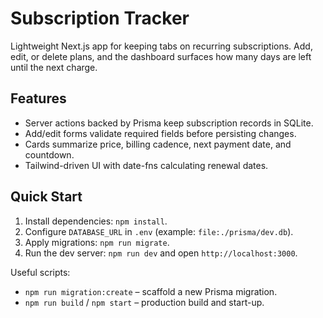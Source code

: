 # Subscription Tracker

Lightweight Next.js app for keeping tabs on recurring subscriptions. Add, edit, or delete plans, and the dashboard surfaces how many days are left until the next charge.

## Features
- Server actions backed by Prisma keep subscription records in SQLite.
- Add/edit forms validate required fields before persisting changes.
- Cards summarize price, billing cadence, next payment date, and countdown.
- Tailwind-driven UI with date-fns calculating renewal dates.

## Quick Start
1. Install dependencies: `npm install`.
2. Configure `DATABASE_URL` in `.env` (example: `file:./prisma/dev.db`).
3. Apply migrations: `npm run migrate`.
4. Run the dev server: `npm run dev` and open `http://localhost:3000`.

Useful scripts:
- `npm run migration:create` – scaffold a new Prisma migration.
- `npm run build` / `npm start` – production build and start-up.

